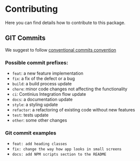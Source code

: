 # Contributing

Here you can find details how to contribute to this package.

## GIT Commits

We suggest to follow [conventional commits convention](https://www.conventionalcommits.org/en/v1.0.0/)

### Possible commit prefixes:

- `feat`: a new feature implementation
- `fix`: a fix of the defect or a bug
- `build`: a build process update 
- `chore`: minor code changes not affecting the functionality
- `ci`: Continius Integration flow update
- `docs`: a documentation update
- `style`: a styling update
- `refactor`: a refactoring of existing code without new features
- `test`: tests update
- `other`: some other changes 

### Git commit examples

- `feat: add heading classes`
- `fix: change the way how app looks in small screens`
- `docs: add NPM scripts section to the README`
